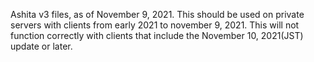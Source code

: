 Ashita v3 files, as of November 9, 2021.  This should be used on private servers with clients from early 2021 to november 9, 2021.  This will not function correctly with clients that include the November 10, 2021(JST) update or later.
